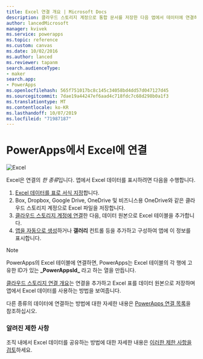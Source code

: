 ```yaml
---
title: Excel 연결 개요 | Microsoft Docs
description: 클라우드 스토리지 계정으로 통합 문서를 저장한 다음 앱에서 데이터에 연결하여 Excel로 데이터를 표시하고 업데이트할 수 있습니다.
author: lancedMicrosoft
manager: kvivek
ms.service: powerapps
ms.topic: reference
ms.custom: canvas
ms.date: 10/02/2016
ms.author: lanced
ms.reviewer: tapanm
search.audienceType:
- maker
search.app:
- PowerApps
ms.openlocfilehash: 565f751017bc8c145c34058bd4dd57d047127d45
ms.sourcegitcommit: 7dae19a44247ef6aad4c718fdc7c68d298b0a1f3
ms.translationtype: MT
ms.contentlocale: ko-KR
ms.lasthandoff: 10/07/2019
ms.locfileid: "71987187"
---
```

# <a name="connect-to-excel-from-powerapps"></a>PowerApps에서 Excel에 연결
![Excel](./media/connection-excel/excelicon.png)

Excel은 연결의 *한 종류*입니다. 앱에서 Excel 데이터를 표시하려면 다음을 수행합니다.

1. [Excel 데이터를 표로 서식 지정](https://support.office.com/article/Create-an-Excel-table-in-a-worksheet-E81AA349-B006-4F8A-9806-5AF9DF0AC664)합니다.
2. Box, Dropbox, Google Drive, OneDrive 및 비즈니스용 OneDrive와 같은 클라우드 스토리지 계정으로 Excel 파일을 저장합니다.
3. [클라우드 스토리지 계정에 연결](../add-manage-connections.md)한 다음, 데이터 원본으로 Excel 테이블을 추가합니다.
4. [앱을 자동으로 생성](../get-started-create-from-data.md)하거나 **갤러리** 컨트롤 등을 추가하고 구성하여 앱에 이 정보를 표시합니다.

> [!NOTE]
> PowerApps의 Excel 테이블에 연결하면, PowerApps는 Excel 테이블의 각 행에 고유한 ID가 있는 **\_PowerAppsId_** 라고 하는 열을 만듭니다.

[클라우드 스토리지 연결 개요](cloud-storage-blob-connections.md)는 연결을 추가하고 Excel 표를 데이터 원본으로 저장하며 앱에서 Excel 데이터를 사용하는 방법을 보여줍니다.

다른 종류의 데이터에 연결하는 방법에 대한 자세한 내용은 [PowerApps 연결 목록](../connections-list.md)을 참조하십시오.

### <a name="known-limitations"></a>알려진 제한 사항
조직 내에서 Excel 데이터를 공유하는 방법에 대한 자세한 내용은 [이러한 제한 사항을 검토](cloud-storage-blob-connections.md#sharing-excel-tables)하세요.


